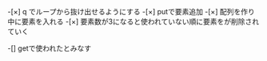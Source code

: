 -[×] q でループから抜け出せるようにする
-[×] putで要素追加
    -[×] 配列を作り中に要素を入れる
-[×] 要素数が3になると使われていない順に要素をが削除されていく

-[] getで使われたとみなす



